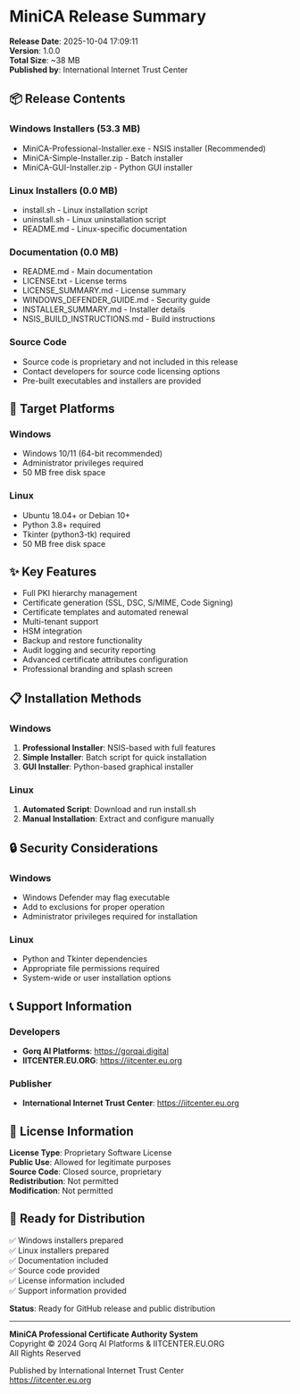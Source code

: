 # MiniCA Release Summary

**Release Date**: 2025-10-04 17:09:11  
**Version**: 1.0.0  
**Total Size**: ~38 MB  
**Published by**: International Internet Trust Center

## 📦 Release Contents

### Windows Installers (53.3 MB)
- MiniCA-Professional-Installer.exe - NSIS installer (Recommended)
- MiniCA-Simple-Installer.zip - Batch installer
- MiniCA-GUI-Installer.zip - Python GUI installer

### Linux Installers (0.0 MB)
- install.sh - Linux installation script
- uninstall.sh - Linux uninstallation script
- README.md - Linux-specific documentation

### Documentation (0.0 MB)
- README.md - Main documentation
- LICENSE.txt - License terms
- LICENSE_SUMMARY.md - License summary
- WINDOWS_DEFENDER_GUIDE.md - Security guide
- INSTALLER_SUMMARY.md - Installer details
- NSIS_BUILD_INSTRUCTIONS.md - Build instructions

### Source Code
- Source code is proprietary and not included in this release
- Contact developers for source code licensing options
- Pre-built executables and installers are provided

## 🎯 Target Platforms

### Windows
- Windows 10/11 (64-bit recommended)
- Administrator privileges required
- 50 MB free disk space

### Linux
- Ubuntu 18.04+ or Debian 10+
- Python 3.8+ required
- Tkinter (python3-tk) required
- 50 MB free disk space

## ✨ Key Features

- Full PKI hierarchy management
- Certificate generation (SSL, DSC, S/MIME, Code Signing)
- Certificate templates and automated renewal
- Multi-tenant support
- HSM integration
- Backup and restore functionality
- Audit logging and security reporting
- Advanced certificate attributes configuration
- Professional branding and splash screen

## 📋 Installation Methods

### Windows
1. **Professional Installer**: NSIS-based with full features
2. **Simple Installer**: Batch script for quick installation
3. **GUI Installer**: Python-based graphical installer

### Linux
1. **Automated Script**: Download and run install.sh
2. **Manual Installation**: Extract and configure manually

## 🔒 Security Considerations

### Windows
- Windows Defender may flag executable
- Add to exclusions for proper operation
- Administrator privileges required for installation

### Linux
- Python and Tkinter dependencies
- Appropriate file permissions required
- System-wide or user installation options

## 📞 Support Information

### Developers
- **Gorq AI Platforms**: https://gorqai.digital
- **IITCENTER.EU.ORG**: https://iitcenter.eu.org

### Publisher
- **International Internet Trust Center**: https://iitcenter.eu.org

## 📄 License Information

**License Type**: Proprietary Software License  
**Public Use**: Allowed for legitimate purposes  
**Source Code**: Closed source, proprietary  
**Redistribution**: Not permitted  
**Modification**: Not permitted  

## 🚀 Ready for Distribution

✅ Windows installers prepared  
✅ Linux installers prepared  
✅ Documentation included  
✅ Source code provided  
✅ License information included  
✅ Support information provided  

**Status**: Ready for GitHub release and public distribution

---
**MiniCA Professional Certificate Authority System**  
Copyright © 2024 Gorq AI Platforms & IITCENTER.EU.ORG  
All Rights Reserved  

Published by International Internet Trust Center  
https://iitcenter.eu.org

